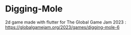 # Digging-Mole

2d game made with flutter for The Global Game Jam 2023 : 
https://globalgamejam.org/2023/games/digging-mole-6

